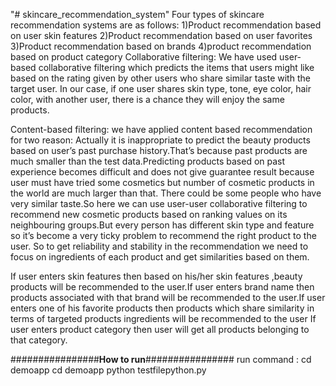 "# skincare_recommendation_system" 
Four types of skincare recommendation systems are as follows:
1)Product recommendation based on user skin features
2)Product recommendation based on user favorites
3)Product recommendation based on brands
4)product recommendation based on product category
Collaborative filtering:
We have used user-based collaborative filtering  which predicts the items that users might like based on the rating given by other users who share similar taste with the target user.
In our case, if one user shares skin type, tone, eye color, hair color, with another user, there is a chance they will enjoy the same products.

Content-based filtering:
we have applied content based recommendation for two reason: 
Actually it is inappropriate to predict the beauty products based on user’s past purchase history.That’s because past products are much smaller than the test data.Predicting products based on past experience becomes difficult and does not give guarantee result because user must have tried some cosmetics but number of cosmetic products in the world are much larger than that.
There could be some people who have very similar taste.So here we can use user-user collaborative filtering to recommend new cosmetic products based on ranking values on its neighbouring groups.But every person has different skin type and feature so it’s become a very ticky problem  to recommend the right  product to the user. So to get reliability and stability in the recommendation we need to focus on ingredients  of each product and get similarities based on them.

If user enters skin features then based on his/her skin features ,beauty products will be recommended to the user.If user enters brand name then products associated with that brand will be recommended to the user.If user enters one of his favorite products then products which share similarity in terms of targeted products ingredients will be recommended to the user
If user enters product category then user will get all products belonging to that category.

################**How to run**################
run command :
cd demoapp
cd demoapp
python testfilepython.py


